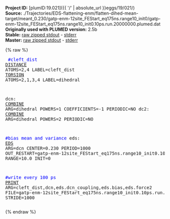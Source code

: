 **Project ID:** [plumID:19.021]({{ '/' | absolute_url }}eggs/19/021/)  
**Source:** ./Trajectories/EDS-flattening-enm/flatten-dihed-mean-target/meant_0.230/gatp-enm-12site_FEStart_eq175ns.range10_init0/gatp-enm-12site_FEStart_eq175ns.range10_init0.10ps.run.20000000.plumed.dat  
**Originally used with PLUMED version:** 2.5b  
**Stable:** [raw zipped stdout](gatp-enm-12site_FEStart_eq175ns.range10_init0.10ps.run.20000000.plumed.dat.plumed.stdout.txt.zip) - [stderr](gatp-enm-12site_FEStart_eq175ns.range10_init0.10ps.run.20000000.plumed.dat.plumed.stderr)  
**Master:** [raw zipped stdout](gatp-enm-12site_FEStart_eq175ns.range10_init0.10ps.run.20000000.plumed.dat.plumed_master.stdout.txt.zip) - [stderr](gatp-enm-12site_FEStart_eq175ns.range10_init0.10ps.run.20000000.plumed.dat.plumed_master.stderr)  

{% raw %}<pre>
<span style="color:blue">#cleft_dist</span>
<a href="https://plumed.github.io/doc-master/user-doc/html/_d_i_s_t_a_n_c_e.html">DISTANCE</a> ATOMS=2,4 LABEL=cleft_dist
<a href="https://plumed.github.io/doc-master/user-doc/html/_t_o_r_s_i_o_n.html">TORSION</a> ATOMS=2,1,3,4 LABEL=dihedral

dcn: <a href="https://plumed.github.io/doc-master/user-doc/html/_c_o_m_b_i_n_e.html">COMBINE</a> ARG=dihedral POWERS=1 COEFFICIENTS=-1 PERIODIC=NO
dc2: <a href="https://plumed.github.io/doc-master/user-doc/html/_c_o_m_b_i_n_e.html">COMBINE</a> ARG=dihedral POWERS=2 PERIODIC=NO

<span style="color:blue">#bias mean and variance</span>
eds: <a href="https://plumed.github.io/doc-master/user-doc/html/_e_d_s.html">EDS</a> ARG=dcn CENTER=0.230 PERIOD=1000 OUT_RESTART=gatp-enm-12site_FEStart_eq175ns.range10_init0.10ps.run.20000000.restart.dat  RANGE=10.0 INIT=0

<span style="color:blue">#write every 100 ps</span>
<a href="https://plumed.github.io/doc-master/user-doc/html/_p_r_i_n_t.html">PRINT</a> ARG=cleft_dist,dcn,eds.dcn_coupling,eds.bias,eds.force2 FILE=gatp-enm-12site_FEStart_eq175ns.range10_init0.10ps.run.20000000.colvars.dat STRIDE=1000
</pre>{% endraw %}
